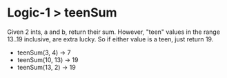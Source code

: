 # Logic-1 > teenSum

Given 2 ints, a and b, return their sum. However, "teen" values in the range 13..19 inclusive, are extra lucky. So if either value is a teen, just return 19.

- teenSum(3, 4) → 7
- teenSum(10, 13) → 19
- teenSum(13, 2) → 19